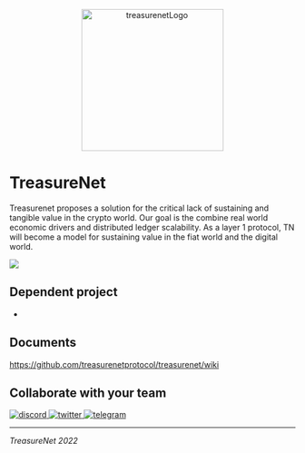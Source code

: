 <p align="center">
  <a href="https://treasurenet.io">
    <img alt="treasurenetLogo" src="https://raw.githubusercontent.com/wiki/treasurenetprotocol/treasurenet/images/logo.png" width="250" />
  </a>
</p>

# TreasureNet

Treasurenet proposes a solution for the critical lack of sustaining and tangible value in the crypto world. Our goal is the combine real world economic drivers and distributed ledger scalability. As a layer 1 protocol, TN will become a model for sustaining value in the fiat world and the digital world.

![](https://img.shields.io/badge/Golang-2878ff?style=for-the-badge&logo=go&logoColor=white)

## Dependent project

-

## Documents
<a href="https://github.com/treasurenetprotocol/treasurenet/wiki">
    https://github.com/treasurenetprotocol/treasurenet/wiki
</a>


## Collaborate with your team

<a href="https://discord.com/channels/990530508834340905/990530510746964004">
    <img alt="discord" src="https://badgen.net/badge/icon/discord?icon=discord&label" />
</a>
<a href="https://twitter.com/treasurenet_io">
    <img alt="twitter" src="https://badgen.net/badge/icon/twitter?icon=twitter&label" />
</a>
<a href="https://t.me/+hN6G5mGAlD8xMmI5">
    <img alt="telegram" src="https://badgen.net/badge/icon/telegram?icon=telegram&label" />
</a>

-----

_TreasureNet 2022_
